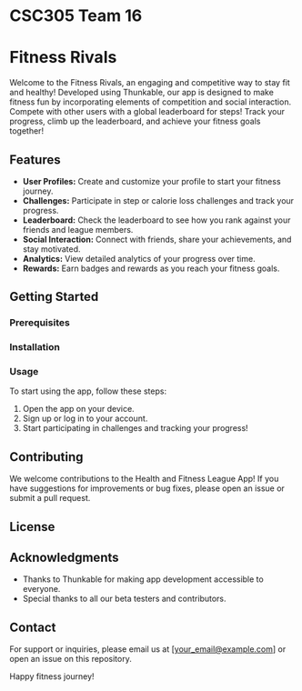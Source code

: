 # CSC305 Team 16
# Fitness Rivals

Welcome to the Fitness Rivals, an engaging and competitive way to stay fit and healthy! Developed using Thunkable, our app is designed to make fitness fun by incorporating elements of competition and social interaction. Compete with other users with a global leaderboard for steps! Track your progress, climb up the leaderboard, and achieve your fitness goals together!

## Features

- **User Profiles:** Create and customize your profile to start your fitness journey.
- **Challenges:** Participate in step or calorie loss challenges and track your progress.
- **Leaderboard:** Check the leaderboard to see how you rank against your friends and league members.
- **Social Interaction:** Connect with friends, share your achievements, and stay motivated.
- **Analytics:** View detailed analytics of your progress over time.
- **Rewards:** Earn badges and rewards as you reach your fitness goals.

## Getting Started

### Prerequisites


### Installation


### Usage

To start using the app, follow these steps:
1. Open the app on your device.
2. Sign up or log in to your account.
4. Start participating in challenges and tracking your progress!

## Contributing

We welcome contributions to the Health and Fitness League App! If you have suggestions for improvements or bug fixes, please open an issue or submit a pull request.

## License



## Acknowledgments

- Thanks to Thunkable for making app development accessible to everyone.
- Special thanks to all our beta testers and contributors.

## Contact

For support or inquiries, please email us at [your_email@example.com] or open an issue on this repository.

Happy fitness journey!


